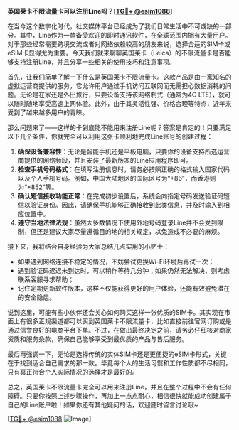 **英国莱卡不限流量卡可以注册Line吗？[[TG💪+ @esim1088](https://t.me/s/esim1088)]**

在当今这个数字化时代，社交媒体平台已经成为了我们日常生活中不可或缺的一部分。其中，Line作为一款备受欢迎的即时通讯软件，在全球范围内拥有大量用户。对于那些经常需要跨境交流或者对网络依赖较高的朋友来说，选择合适的SIM卡或eSIM卡显得尤为重要。今天我们就来聊聊英国莱卡（Leica）的不限流量卡是否能够支持注册Line，并且分享一些相关的使用技巧和注意事项。

首先，让我们简单了解一下什么是英国莱卡不限流量卡。这款产品是由一家知名的虚拟运营商提供的服务，它允许用户通过手机访问互联网而无需担心数据消耗的问题。无论是在家还是外出旅行，只要设备支持该网络制式（通常为4G LTE），就可以随时随地享受高速上网体验。此外，由于其灵活性强、价格合理等特点，近年来受到了越来越多用户的青睐。

那么问题来了——这样的卡到底能不能用来注册Line呢？答案是肯定的！只要满足以下几个条件，你就完全可以利用这张卡顺利地完成Line账号的创建过程：

1. **确保设备兼容性**：无论是智能手机还是平板电脑，只要你的设备支持所选运营商提供的网络频段，并且安装了最新版本的Line应用程序即可。
2. **检查手机号码格式**：在填写注册信息时，请务必按照正确的格式输入国家代码以及个人手机号码。例如，中国大陆地区的国际区号为“+86”，而香港则为“+852”等。
3. **确认短信接收功能正常**：在完成初步设置后，系统会向指定号码发送验证码短信以验证身份。因此，请确保手机能够正确接收到此类信息，并及时输入到相应位置中。
4. **遵守当地法律法规**：虽然大多数情况下使用外地号码登录Line并不会受到限制，但还是建议大家尽量遵循目的地的相关规定，以免造成不必要的麻烦。

接下来，我将结合自身经验为大家总结几点实用的小贴士：

- 如果遇到网络连接不稳定的情况，不妨尝试更换Wi-Fi环境后再试一次；
- 遇到验证码迟迟未到达时，可以稍作等待几分钟；如果仍然无法解决，则考虑联系客服寻求帮助；
- 记住定期更新软件版本，这样不仅能获得更好的用户体验，还能有效避免潜在的安全隐患。

说到这里，可能有些小伙伴还会关心如何购买这样一张优质的SIM卡。其实现在市面上有很多正规渠道都可以买到英国莱卡不限流量卡，比如直接前往官网订购或是通过信誉良好的电商平台下单。不过，在做出最终决定之前，请务必仔细核对商家资质和服务条款，确保自己能够享受到最优质的产品与售后服务。

最后再强调一下，无论是选择传统的实体SIM卡还是更便捷的eSIM卡形式，关键在于找到适合自己需求的那一款。毕竟每个人的生活习惯和工作性质都不尽相同，只有真正符合个人实际情况的选择才是最好的。

总之，英国莱卡不限流量卡完全可以用来注册Line，并且在整个过程中不会有任何障碍。只要你按照上述步骤操作，再加上一点点耐心，相信很快就能成功创建属于自己的Line账户啦！如果你还有其他疑问的话，欢迎随时留言讨论哦~

[[TG💪+ @esim1088](https://t.me/s/esim1088) ![Image](https://i.postimg.cc/4NQfJmqS/Snipaste-2025-05-13-00-14-12.png)]